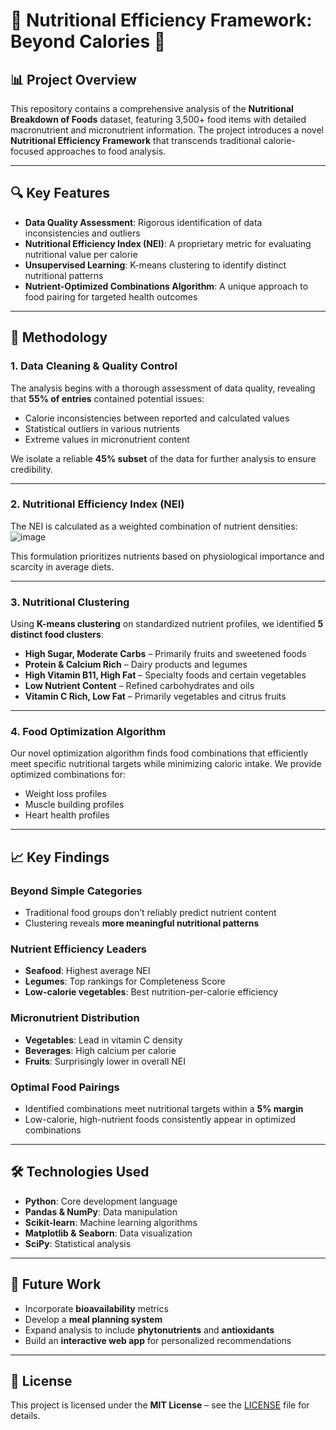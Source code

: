 # 🍎 Nutritional Efficiency Framework: Beyond Calories 🔬

## 📊 Project Overview

This repository contains a comprehensive analysis of the **Nutritional Breakdown of Foods** dataset, featuring 3,500+ food items with detailed macronutrient and micronutrient information. The project introduces a novel **Nutritional Efficiency Framework** that transcends traditional calorie-focused approaches to food analysis.

---

## 🔍 Key Features

- **Data Quality Assessment**: Rigorous identification of data inconsistencies and outliers  
- **Nutritional Efficiency Index (NEI)**: A proprietary metric for evaluating nutritional value per calorie  
- **Unsupervised Learning**: K-means clustering to identify distinct nutritional patterns  
- **Nutrient-Optimized Combinations Algorithm**: A unique approach to food pairing for targeted health outcomes  

---

## 🧠 Methodology

### 1. Data Cleaning & Quality Control

The analysis begins with a thorough assessment of data quality, revealing that **55% of entries** contained potential issues:

- Calorie inconsistencies between reported and calculated values  
- Statistical outliers in various nutrients  
- Extreme values in micronutrient content  

We isolate a reliable **45% subset** of the data for further analysis to ensure credibility.

---

### 2. Nutritional Efficiency Index (NEI)

The NEI is calculated as a weighted combination of nutrient densities:
![image](https://github.com/user-attachments/assets/6df19bf1-6781-4af5-af62-c2648a0f7268)

This formulation prioritizes nutrients based on physiological importance and scarcity in average diets.

---

### 3. Nutritional Clustering

Using **K-means clustering** on standardized nutrient profiles, we identified **5 distinct food clusters**:

- **High Sugar, Moderate Carbs** – Primarily fruits and sweetened foods  
- **Protein & Calcium Rich** – Dairy products and legumes  
- **High Vitamin B11, High Fat** – Specialty foods and certain vegetables  
- **Low Nutrient Content** – Refined carbohydrates and oils  
- **Vitamin C Rich, Low Fat** – Primarily vegetables and citrus fruits  

---

### 4. Food Optimization Algorithm

Our novel optimization algorithm finds food combinations that efficiently meet specific nutritional targets while minimizing caloric intake. We provide optimized combinations for:

- Weight loss profiles  
- Muscle building profiles  
- Heart health profiles  

---

## 📈 Key Findings

### Beyond Simple Categories

- Traditional food groups don’t reliably predict nutrient content  
- Clustering reveals **more meaningful nutritional patterns**

### Nutrient Efficiency Leaders

- **Seafood**: Highest average NEI  
- **Legumes**: Top rankings for Completeness Score  
- **Low-calorie vegetables**: Best nutrition-per-calorie efficiency  

### Micronutrient Distribution

- **Vegetables**: Lead in vitamin C density  
- **Beverages**: High calcium per calorie  
- **Fruits**: Surprisingly lower in overall NEI  

### Optimal Food Pairings

- Identified combinations meet nutritional targets within a **5% margin**  
- Low-calorie, high-nutrient foods consistently appear in optimized combinations  

---

## 🛠️ Technologies Used

- **Python**: Core development language  
- **Pandas & NumPy**: Data manipulation  
- **Scikit-learn**: Machine learning algorithms  
- **Matplotlib & Seaborn**: Data visualization  
- **SciPy**: Statistical analysis  

---

## 🚀 Future Work

- Incorporate **bioavailability** metrics  
- Develop a **meal planning system**  
- Expand analysis to include **phytonutrients** and **antioxidants**  
- Build an **interactive web app** for personalized recommendations  

---

## 📄 License

This project is licensed under the **MIT License** – see the [LICENSE](LICENSE) file for details.

